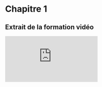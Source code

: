 # Chapitre 1

## Extrait de la formation vidéo
<div class="video-container">
<iframe   src="https://www.youtube.com/embed/7WA_OV7fPxs" title="YouTube video player" frameborder="0" allow="accelerometer; autoplay; clipboard-write; encrypted-media; gyroscope; picture-in-picture" allowfullscreen></iframe>
</div>
 